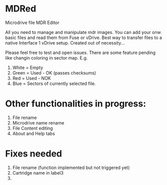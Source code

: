 # MDRed

Microdrive file MDR Editor 

All you need to manage and manipulate mdr images. You can add your onw basic files and read them from Fuse or vDrive.
Best way to transfer files to a native Interface 1 vDrive setup. Created out of necessity...

Please feel free to test and open issues. There are some feature pending like changin coloring in sector map. 
E.g. 
1. White = Empty
2. Green = Used - OK (passes checksums)
3. Red = Used - NOK
4. Blue = Sectors of currently selected file.

# Other functionalities in progress:

1. File rename
2. Microdrive name rename
3. File Content editing
4. About and Help tabs

# Fixes needed
1. File rename (function implemented but not triggered yet)
2. Cartridge name in label3
3. 
